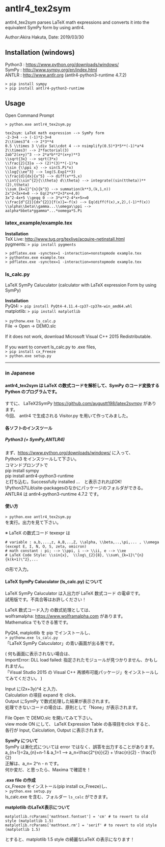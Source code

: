 # antlr4_tex2sym

antlr4_tex2sym parses LaTeX math expressions and converts it into the equivalent SymPy form by using antlr4.  

Author:Akira Hakuta,  Date: 2019/03/30 

## Installation (windows)

Python3 : <https://www.python.org/downloads/windows/>  
SymPy : <http://www.sympy.org/en/index.html>  
ANTLR : <http://www.antlr.org>  (antlr4-python3-runtime 4.7.2)
```
> pip install sympy
> pip install antlr4-python3-runtime 
```


## Usage  
Open Command Prompt
```
> python.exe antlr4_tex2sym.py
```

```
tex2sym: LaTeX math expression --> SymPy form
-2-3+4 --> (-1)*2-3+4
2\\times3^4 --> 2*3**4
0.5 \\times 3 \\div 5a\\cdot 4 --> nsimplify(0.5)*3*5**(-1)*a*4
2\\times3! --> 2*factorial(3)
2ab^2(x+y)^3 --> 2*a*b**2*(x+y)**3
\\sqrt{3x} --> sqrt(3*x)
\\frac{2}{3}a --> (2)*(3)**(-1)*a
\\sin {\\ppi x} --> sin(S.Pi*x)
\\log{\\ee^3} --> log(S.Exp1**3)
\\frac{d}{dx}{x^5} --> diff(x**5,x)
\\int{\\sin^{2}{\\theta} d\\theta} --> integrate((sin(ttheta))**(2),ttheta)
\\sum_{k=1}^{n}{k^3} --> summation(k**3,(k,1,n))
2x^2+3x+4=0 --> Eq(2*x**2+3*x+4,0)
3x^2-4x+5 \\geqq 0 --> 3*x**2-4*x+5>=0
\\frac{d^{2}}{dx^{2}}{f(x)}=-f(x) --> Eq(diff(f(x),x,2),(-1)*f(x))
\\alpha\\beta\\gamma...\\omega\\ppi --> aalpha*bbeta*ggamma*...*oomega*S.Pi
```

### latex_example/example.tex  
**Installation**  
TeX Live:  <http://www.tug.org/texlive/acquire-netinstall.html>  
pygments: `> pip install pygments`  

```
> pdflatex.exe -synctex=1 -interaction=nonstopmode example.tex  
> pythontex.exe example.tex  
> pdflatex.exe -synctex=1 -interaction=nonstopmode example.tex
```
### ls_calc.py  
LaTeX SymPy Caluculator (calculator with LaTeX expression Form by using SymPy)   
&nbsp;   
**Installation**    
PyQt4: `> pip install PyQt4‑4.11.4‑cp37‑cp37m‑win_amd64.whl`  
matplotlib: `> pip install matplotlib`   
&nbsp;  
`> pythonw.exe ls_calc.p`  
File -> Open -> DEMO.slc  
&nbsp;  
If it does not work, download Microsoft Visual C\+\+ 2015 Redistributable.  
&nbsp;  
If you want to convert ls_calc.py to .exe files,  
`> pip install cx_Freeze `   
`> python.exe setup.py `   


----------------------------
### in Japanese

#### antlr4_tex2sym は LaTeX の数式コードを解析して、SymPy のコード変換する Python のプログラムです。  
すでに、 
LaTeX2SymPy <https://github.com/augustt198/latex2sympy> があります。  
今回、 antlr4 で生成される Visitor.py を用いて作ってみました。  


#### 各ソフトのインスツール   

##### Python3 (+ SymPy,ANTLR4)
まず、<https://www.python.org/downloads/windows/> に入って、  
Python3 をインスツールして下さい。  
コマンドプロンプトで  
pip install sympy  
pip install antlr4-python3-runtime  
と打ち込む。Successfully installed ...　と表示されればOK!   
\Python37\Lib\site-packagesのなかにパッケージのフォルダができる。   
ANTLR4 は antlr4-python3-runtime 4.7.2 です。  



#### 使い方  
`> python.exe antlr4_tex2sym.py`  
を実行。出力を見て下さい。  

※ LaTeX の数式コード texexpr は  
```
# variable : a,b,...,z, A,B,..,Z, \\alpha, \\beta,..,\pi,... , \\omega (except E, I, N, O, S, zeta, omicron)
# math constant : pi; --> \\ppi, i --> \\ii, e --> \\ee
# LaTeX Code Style: \\sin{x},  \\log\_{2}{8}, \\sum\_{k=1}\^{n}{k(k+1)\^2},...
```
の形で入力。  

  

#### LaTeX SymPy Caluculator (ls_calc.py) について   
LaTeX SymPy Caluculator は入出力が LaTeX 数式コード の電卓です。  
試用版です。不具合等はお許しください！   

LaTeX 数式コード入力 の数式処理としては、  
wolframalpha: <https://www.wolframalpha.com> があります。  
Mathematica でもできる筈です。  

PyQt4, matplotlib を pip でインストールし、  
`> pythonw.exe ls_calc.py`     
「LaTeX SymPy Caluculator」の青い画面が出る筈です。   

( 何も画面に表示されない場合は、  
ImportError: DLL load failed: 指定されたモジュールが見つかりません、かもしれません。  
「Visual Studio 2015 の Visual C++ 再頒布可能パッケージ」をインストールしてみてください。 )  

Input に(2x+3y)^4 と入力、  
Calculation の項目 expand を click、  
Output にSymPy で数式処理した結果が表示されます。  
処理できないコードの場合は、原則として「None」が表示されます。  

File Open で DEMO.slc を開いてみて下さい。  
view mode ON にして、 LaTeX Expression Table の各項目をclick すると、  
各行が Input, Calculation, Output に表示されます。  

 

**SymPy について**  
SymPy は漸化式については error ではなく、誤答を出力することがあります。  
 a_{n+1}=2a_{n}+n-1 & a_1=1  --> a_n=\frac{2^{n}}{2} + \frac{n}{2} - \frac{1}{2}  
正解は、a_n= 2^n - n です。  
何か変だ、と思ったら、Maxima で確認を！  

**.exe file の作成**  
cx_Freeze をインストール(pip install cx_Freeze)し、  
`> python.exe setup.py `   
ls_calc.exe を含む、フォルダー `ls_calc` ができます。  

**matplotlib のLaTeX表示について**  
```
matplotlib.rcParams['mathtext.fontset'] = 'cm' # to revert to old style (matplotlib 1.5)
matplotlib.rcParams['mathtext.rm'] = 'serif' # to revert to old style (matplotlib 1.5)
```  
とすると、matplotlib 1.5 style の綺麗なLaTeX の表示になります！  


